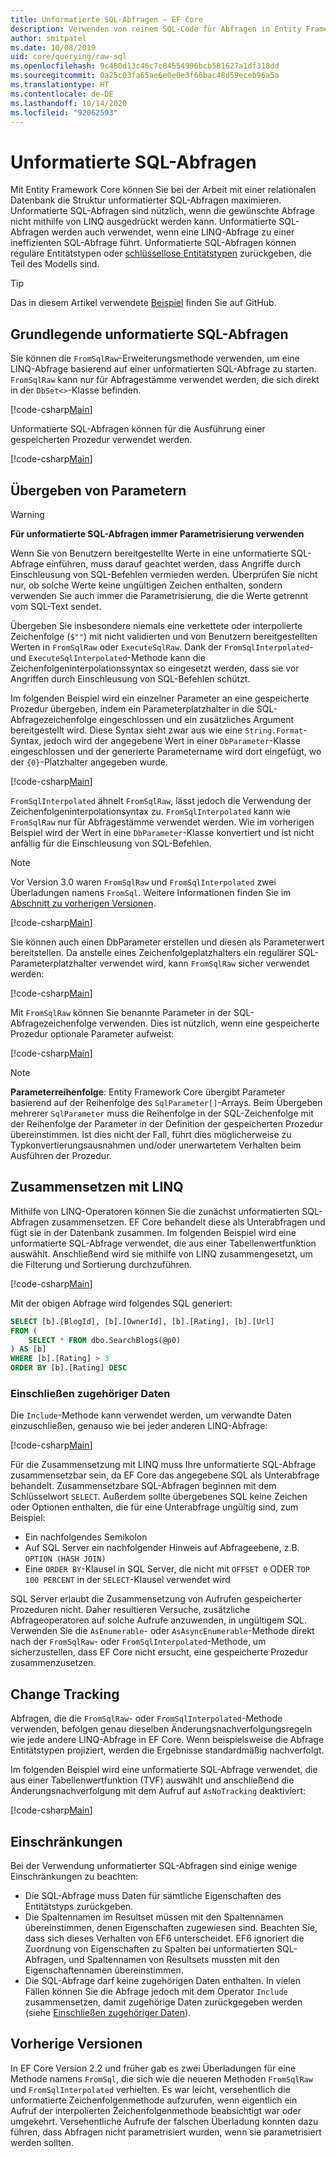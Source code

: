 ```yaml
---
title: Unformatierte SQL-Abfragen – EF Core
description: Verwenden von reinem SQL-Code für Abfragen in Entity Framework Core
author: smitpatel
ms.date: 10/08/2019
uid: core/querying/raw-sql
ms.openlocfilehash: 9c480d13c46c7c84554996bcb581627a1df318dd
ms.sourcegitcommit: 0a25c03fa65ae6e0e0e3f66bac48d59eceb96a5a
ms.translationtype: HT
ms.contentlocale: de-DE
ms.lasthandoff: 10/14/2020
ms.locfileid: "92062593"
---
```

# <a name="raw-sql-queries"></a>Unformatierte SQL-Abfragen

Mit Entity Framework Core können Sie bei der Arbeit mit einer relationalen Datenbank die Struktur unformatierter SQL-Abfragen maximieren. Unformatierte SQL-Abfragen sind nützlich, wenn die gewünschte Abfrage nicht mithilfe von LINQ ausgedrückt werden kann. Unformatierte SQL-Abfragen werden auch verwendet, wenn eine LINQ-Abfrage zu einer ineffizienten SQL-Abfrage führt. Unformatierte SQL-Abfragen können reguläre Entitätstypen oder [schlüssellose Entitätstypen](xref:core/modeling/keyless-entity-types) zurückgeben, die Teil des Modells sind.

> [!TIP]  
> Das in diesem Artikel verwendete [Beispiel](https://github.com/dotnet/EntityFramework.Docs/tree/master/samples/core/Querying/RawSQL) finden Sie auf GitHub.

## <a name="basic-raw-sql-queries"></a>Grundlegende unformatierte SQL-Abfragen

Sie können die `FromSqlRaw`-Erweiterungsmethode verwenden, um eine LINQ-Abfrage basierend auf einer unformatierten SQL-Abfrage zu starten. `FromSqlRaw` kann nur für Abfragestämme verwendet werden, die sich direkt in der `DbSet<>`-Klasse befinden.

[!code-csharp[Main](../../../samples/core/Querying/RawSQL/Program.cs#FromSqlRaw)]

Unformatierte SQL-Abfragen können für die Ausführung einer gespeicherten Prozedur verwendet werden.

[!code-csharp[Main](../../../samples/core/Querying/RawSQL/Program.cs#FromSqlRawStoredProcedure)]

## <a name="passing-parameters"></a>Übergeben von Parametern

> [!WARNING]
> **Für unformatierte SQL-Abfragen immer Parametrisierung verwenden**
>
> Wenn Sie von Benutzern bereitgestellte Werte in eine unformatierte SQL-Abfrage einführen, muss darauf geachtet werden, dass Angriffe durch Einschleusung von SQL-Befehlen vermieden werden. Überprüfen Sie nicht nur, ob solche Werte keine ungültigen Zeichen enthalten, sondern verwenden Sie auch immer die Parametrisierung, die die Werte getrennt vom SQL-Text sendet.
>
> Übergeben Sie insbesondere niemals eine verkettete oder interpolierte Zeichenfolge (`$""`) mit nicht validierten und von Benutzern bereitgestellten Werten in `FromSqlRaw` oder `ExecuteSqlRaw`. Dank der `FromSqlInterpolated`- und `ExecuteSqlInterpolated`-Methode kann die Zeichenfolgeninterpolationssyntax so eingesetzt werden, dass sie vor Angriffen durch Einschleusung von SQL-Befehlen schützt.

Im folgenden Beispiel wird ein einzelner Parameter an eine gespeicherte Prozedur übergeben, indem ein Parameterplatzhalter in die SQL-Abfragezeichenfolge eingeschlossen und ein zusätzliches Argument bereitgestellt wird. Diese Syntax sieht zwar aus wie eine `String.Format`-Syntax, jedoch wird der angegebene Wert in einer `DbParameter`-Klasse eingeschlossen und der generierte Parametername wird dort eingefügt, wo der `{0}`-Platzhalter angegeben wurde.

[!code-csharp[Main](../../../samples/core/Querying/RawSQL/Program.cs#FromSqlRawStoredProcedureParameter)]

`FromSqlInterpolated` ähnelt `FromSqlRaw`, lässt jedoch die Verwendung der Zeichenfolgeninterpolationsyntax zu. `FromSqlInterpolated` kann wie `FromSqlRaw` nur für Abfragestämme verwendet werden. Wie im vorherigen Beispiel wird der Wert in eine `DbParameter`-Klasse konvertiert und ist nicht anfällig für die Einschleusung von SQL-Befehlen.

> [!NOTE]
> Vor Version 3.0 waren `FromSqlRaw` und `FromSqlInterpolated` zwei Überladungen namens `FromSql`. Weitere Informationen finden Sie im [Abschnitt zu vorherigen Versionen](#previous-versions).

[!code-csharp[Main](../../../samples/core/Querying/RawSQL/Program.cs#FromSqlInterpolatedStoredProcedureParameter)]

Sie können auch einen DbParameter erstellen und diesen als Parameterwert bereitstellen. Da anstelle eines Zeichenfolgeplatzhalters ein regulärer SQL-Parameterplatzhalter verwendet wird, kann `FromSqlRaw` sicher verwendet werden:

[!code-csharp[Main](../../../samples/core/Querying/RawSQL/Program.cs#FromSqlRawStoredProcedureSqlParameter)]

Mit `FromSqlRaw` können Sie benannte Parameter in der SQL-Abfragezeichenfolge verwenden. Dies ist nützlich, wenn eine gespeicherte Prozedur optionale Parameter aufweist:

[!code-csharp[Main](../../../samples/core/Querying/RawSQL/Program.cs#FromSqlRawStoredProcedureNamedSqlParameter)]

> [!NOTE]
> **Parameterreihenfolge**: Entity Framework Core übergibt Parameter basierend auf der Reihenfolge des `SqlParameter[]`-Arrays. Beim Übergeben mehrerer `SqlParameter` muss die Reihenfolge in der SQL-Zeichenfolge mit der Reihenfolge der Parameter in der Definition der gespeicherten Prozedur übereinstimmen. Ist dies nicht der Fall, führt dies möglicherweise zu Typkonvertierungsausnahmen und/oder unerwartetem Verhalten beim Ausführen der Prozedur.

## <a name="composing-with-linq"></a>Zusammensetzen mit LINQ

Mithilfe von LINQ-Operatoren können Sie die zunächst unformatierten SQL-Abfragen zusammensetzen. EF Core behandelt diese als Unterabfragen und fügt sie in der Datenbank zusammen. Im folgenden Beispiel wird eine unformatierte SQL-Abfrage verwendet, die aus einer Tabellenwertfunktion auswählt. Anschließend wird sie mithilfe von LINQ zusammengesetzt, um die Filterung und Sortierung durchzuführen.

[!code-csharp[Main](../../../samples/core/Querying/RawSQL/Program.cs#FromSqlInterpolatedComposed)]

Mit der obigen Abfrage wird folgendes SQL generiert:

```sql
SELECT [b].[BlogId], [b].[OwnerId], [b].[Rating], [b].[Url]
FROM (
    SELECT * FROM dbo.SearchBlogs(@p0)
) AS [b]
WHERE [b].[Rating] > 3
ORDER BY [b].[Rating] DESC
```

### <a name="including-related-data"></a>Einschließen zugehöriger Daten

Die `Include`-Methode kann verwendet werden, um verwandte Daten einzuschließen, genauso wie bei jeder anderen LINQ-Abfrage:

[!code-csharp[Main](../../../samples/core/Querying/RawSQL/Program.cs#FromSqlInterpolatedInclude)]

Für die Zusammensetzung mit LINQ muss Ihre unformatierte SQL-Abfrage zusammensetzbar sein, da EF Core das angegebene SQL als Unterabfrage behandelt. Zusammensetzbare SQL-Abfragen beginnen mit dem Schlüsselwort `SELECT`. Außerdem sollte übergebenes SQL keine Zeichen oder Optionen enthalten, die für eine Unterabfrage ungültig sind, zum Beispiel:

- Ein nachfolgendes Semikolon
- Auf SQL Server ein nachfolgender Hinweis auf Abfrageebene, z.B. `OPTION (HASH JOIN)`
- Eine `ORDER BY`-Klausel in SQL Server, die nicht mit `OFFSET 0` ODER `TOP 100 PERCENT` in der `SELECT`-Klausel verwendet wird

SQL Server erlaubt die Zusammensetzung von Aufrufen gespeicherter Prozeduren nicht. Daher resultieren Versuche, zusätzliche Abfrageoperatoren auf solche Aufrufe anzuwenden, in ungültigem SQL. Verwenden Sie die `AsEnumerable`- oder `AsAsyncEnumerable`-Methode direkt nach der `FromSqlRaw`- oder `FromSqlInterpolated`-Methode, um sicherzustellen, dass EF Core nicht ersucht, eine gespeicherte Prozedur zusammenzusetzen.

## <a name="change-tracking"></a>Change Tracking

Abfragen, die die `FromSqlRaw`- oder `FromSqlInterpolated`-Methode verwenden, befolgen genau dieselben Änderungsnachverfolgungsregeln wie jede andere LINQ-Abfrage in EF Core. Wenn beispielsweise die Abfrage Entitätstypen projiziert, werden die Ergebnisse standardmäßig nachverfolgt.

Im folgenden Beispiel wird eine unformatierte SQL-Abfrage verwendet, die aus einer Tabellenwertfunktion (TVF) auswählt und anschließend die Änderungsnachverfolgung mit dem Aufruf auf `AsNoTracking` deaktiviert:

[!code-csharp[Main](../../../samples/core/Querying/RawSQL/Program.cs#FromSqlInterpolatedAsNoTracking)]

## <a name="limitations"></a>Einschränkungen

Bei der Verwendung unformatierter SQL-Abfragen sind einige wenige Einschränkungen zu beachten:

- Die SQL-Abfrage muss Daten für sämtliche Eigenschaften des Entitätstyps zurückgeben.
- Die Spaltennamen im Resultset müssen mit den Spaltennamen übereinstimmen, denen Eigenschaften zugewiesen sind. Beachten Sie, dass sich dieses Verhalten von EF6 unterscheidet. EF6 ignoriert die Zuordnung von Eigenschaften zu Spalten bei unformatierten SQL-Abfragen, und Spaltennamen von Resultsets mussten mit den Eigenschaftennamen übereinstimmen.
- Die SQL-Abfrage darf keine zugehörigen Daten enthalten. In vielen Fällen können Sie die Abfrage jedoch mit dem Operator `Include` zusammensetzen, damit zugehörige Daten zurückgegeben werden (siehe [Einschließen zugehöriger Daten](#including-related-data)).

## <a name="previous-versions"></a>Vorherige Versionen

In EF Core Version 2.2 und früher gab es zwei Überladungen für eine Methode namens `FromSql`, die sich wie die neueren Methoden `FromSqlRaw` und `FromSqlInterpolated` verhielten. Es war leicht, versehentlich die unformatierte Zeichenfolgenmethode aufzurufen, wenn eigentlich ein Aufruf der interpolierten Zeichenfolgenmethode beabsichtigt war oder umgekehrt. Versehentliche Aufrufe der falschen Überladung konnten dazu führen, dass Abfragen nicht parametrisiert wurden, wenn sie parametrisiert werden sollten.
